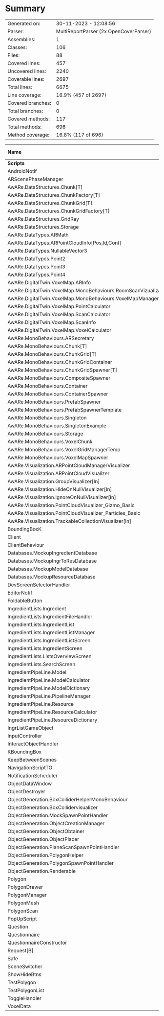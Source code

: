 ﻿# Summary
|||
|:---|:---|
| Generated on: | 30-11-2023 - 12:08:56 |
| Parser: | MultiReportParser (2x OpenCoverParser) |
| Assemblies: | 1 |
| Classes: | 106 |
| Files: | 88 |
| Covered lines: | 457 |
| Uncovered lines: | 2240 |
| Coverable lines: | 2697 |
| Total lines: | 6675 |
| Line coverage: | 16.9% (457 of 2697) |
| Covered branches: | 0 |
| Total branches: | 0 |
| Covered methods: | 117 |
| Total methods: | 696 |
| Method coverage: | 16.8% (117 of 696) |

|**Name**|**Covered**|**Uncovered**|**Coverable**|**Total**|**Line coverage**|**Covered**|**Total**|**Branch coverage**|**Covered**|**Total**|**Method coverage**|
|:---|---:|---:|---:|---:|---:|---:|---:|---:|---:|---:|---:|
|**Scripts**|**457**|**2240**|**2697**|**8941**|**16.9%**|**0**|**0**|****|**117**|**696**|**16.8%**|
|AndroidNotif|0|32|32|66|0%|0|0||0|6|0%|
|ARScenePhaseManager|4|37|41|79|9.7%|0|0||2|5|40%|
|AwARe.DataStructures.Chunk[T]|0|16|16|68|0%|0|0||0|8|0%|
|AwARe.DataStructures.ChunkFactory[T]|0|5|5|54|0%|0|0||0|2|0%|
|AwARe.DataStructures.ChunkGrid[T]|0|32|32|83|0%|0|0||0|10|0%|
|AwARe.DataStructures.ChunkGridFactory[T]|0|18|18|54|0%|0|0||0|3|0%|
|AwARe.DataStructures.GridRay|0|50|50|143|0%|0|0||0|19|0%|
|AwARe.DataStructures.Storage|2|0|2|24|100%|0|0||3|3|100%|
|AwARe.DataTypes.ARMath|0|13|13|60|0%|0|0||0|4|0%|
|AwARe.DataTypes.ARPointCloudInfo[Pos,Id,Conf]|0|6|6|60|0%|0|0||0|1|0%|
|AwARe.DataTypes.NullableVector3|0|81|81|130|0%|0|0||0|54|0%|
|AwARe.DataTypes.Point2|0|66|66|329|0%|0|0||0|46|0%|
|AwARe.DataTypes.Point3|0|70|70|329|0%|0|0||0|48|0%|
|AwARe.DataTypes.Point4|0|74|74|329|0%|0|0||0|50|0%|
|AwARe.DigitalTwin.VoxelMap.ARInfo|0|11|11|41|0%|0|0||0|2|0%|
|AwARe.DigitalTwin.VoxelMap.MonoBehaviours.RoomScanVizualization|0|40|40|83|0%|0|0||0|5|0%|
|AwARe.DigitalTwin.VoxelMap.MonoBehaviours.VoxelMapManager|0|4|4|36|0%|0|0||0|2|0%|
|AwARe.DigitalTwin.VoxelMap.PointCalculator|0|4|4|21|0%|0|0||0|1|0%|
|AwARe.DigitalTwin.VoxelMap.ScanCalculator|0|12|12|32|0%|0|0||0|3|0%|
|AwARe.DigitalTwin.VoxelMap.ScanInfo|0|5|5|41|0%|0|0||0|1|0%|
|AwARe.DigitalTwin.VoxelMap.VoxelCalculator|0|2|2|15|0%|0|0||0|1|0%|
|AwARe.MonoBehaviours.ARSecretary|0|14|14|69|0%|0|0||0|11|0%|
|AwARe.MonoBehaviours.Chunk[T]|0|15|15|39|0%|0|0||0|6|0%|
|AwARe.MonoBehaviours.ChunkGrid[T]|0|24|24|51|0%|0|0||0|6|0%|
|AwARe.MonoBehaviours.ChunkGridContainer|0|7|7|23|0%|0|0||0|1|0%|
|AwARe.MonoBehaviours.ChunkGridSpawner[T]|0|10|10|29|0%|0|0||0|2|0%|
|AwARe.MonoBehaviours.CompositeSpawner|0|6|6|64|0%|0|0||0|6|0%|
|AwARe.MonoBehaviours.Container|0|8|8|27|0%|0|0||0|3|0%|
|AwARe.MonoBehaviours.ContainerSpawner|0|22|22|38|0%|0|0||0|4|0%|
|AwARe.MonoBehaviours.PrefabSpawner|0|5|5|64|0%|0|0||0|2|0%|
|AwARe.MonoBehaviours.PrefabSpawnerTemplate|0|5|5|64|0%|0|0||0|5|0%|
|AwARe.MonoBehaviours.Singleton|5|5|10|56|50%|0|0||2|3|66.6%|
|AwARe.MonoBehaviours.SingletonExample|0|4|4|56|0%|0|0||0|4|0%|
|AwARe.MonoBehaviours.Storage|9|2|11|47|81.8%|0|0||6|8|75%|
|AwARe.MonoBehaviours.VoxelChunk|0|66|66|115|0%|0|0||0|7|0%|
|AwARe.MonoBehaviours.VoxelGridManagerTemp|0|17|17|53|0%|0|0||0|3|0%|
|AwARe.MonoBehaviours.VoxelMapSpawner|0|6|6|22|0%|0|0||0|1|0%|
|AwARe.Visualization.ARPointCloudManagerVisualizer|0|10|10|29|0%|0|0||0|3|0%|
|AwARe.Visualization.ARPointCloudVisualizer|0|10|10|26|0%|0|0||0|3|0%|
|AwARe.Visualization.GroupVisualizer[In]|0|13|13|101|0%|0|0||0|3|0%|
|AwARe.Visualization.HideOnNullVisualizer[In]|0|13|13|101|0%|0|0||0|3|0%|
|AwARe.Visualization.IgnoreOnNullVisualizer[In]|0|10|10|101|0%|0|0||0|3|0%|
|AwARe.Visualization.PointCloudVisualizer_Gizmo_Basic|0|42|42|143|0%|0|0||0|6|0%|
|AwARe.Visualization.PointCloudVisualizer_Particles_Basic|0|48|48|143|0%|0|0||0|5|0%|
|AwARe.Visualization.TrackableCollectionVisualizer[In]|0|18|18|101|0%|0|0||0|3|0%|
|BoundingBoxK|0|4|4|18|0%|0|0||0|2|0%|
|Client|0|111|111|350|0%|0|0||0|12|0%|
|ClientBehaviour|0|14|14|30|0%|0|0||0|2|0%|
|Databases.MockupIngredientDatabase|5|17|22|94|22.7%|0|0||1|4|25%|
|Databases.MockupIngrToResDatabase|4|6|10|68|40%|0|0||1|2|50%|
|Databases.MockupModelDatabase|4|9|13|44|30.7%|0|0||1|3|33.3%|
|Databases.MockupResourceDatabase|4|9|13|54|30.7%|0|0||1|3|33.3%|
|DevScreenSelectorHandler|0|10|10|24|0%|0|0||0|1|0%|
|EditorNotif|0|21|21|49|0%|0|0||0|6|0%|
|FoldableButton|0|3|3|16|0%|0|0||0|1|0%|
|IngredientLists.Ingredient|7|23|30|125|23.3%|0|0||1|11|9%|
|IngredientLists.IngredientFileHandler|0|65|65|128|0%|0|0||0|3|0%|
|IngredientLists.IngredientList|8|24|32|125|25%|0|0||5|12|41.6%|
|IngredientLists.IngredientListManager|2|56|58|156|3.4%|0|0||5|18|27.7%|
|IngredientLists.IngredientListScreen|1|75|76|179|1.3%|0|0||1|13|7.6%|
|IngredientLists.IngredientScreen|0|40|40|99|0%|0|0||0|5|0%|
|IngredientLists.ListsOverviewScreen|1|47|48|110|2%|0|0||1|9|11.1%|
|IngredientLists.SearchScreen|3|39|42|98|7.1%|0|0||1|8|12.5%|
|IngredientPipeLine.Model|11|11|22|98|50%|0|0||1|12|8.3%|
|IngredientPipeLine.ModelCalculator|0|8|8|27|0%|0|0||0|1|0%|
|IngredientPipeLine.ModelDictionary|0|7|7|98|0%|0|0||0|4|0%|
|IngredientPipeLine.PipelineManager|32|24|56|128|57.1%|0|0||6|7|85.7%|
|IngredientPipeLine.Resource|8|8|16|114|50%|0|0||1|9|11.1%|
|IngredientPipeLine.ResourceCalculator|11|21|32|75|34.3%|0|0||2|3|66.6%|
|IngredientPipeLine.ResourceDictionary|5|2|7|114|71.4%|0|0||3|5|60%|
|IngrListGameObject|0|1|1|10|0%|0|0||0|1|0%|
|InputController|24|25|49|138|48.9%|0|0||8|12|66.6%|
|InteractObjectHandler|0|13|13|38|0%|0|0||0|2|0%|
|KBoundingBox|0|54|54|97|0%|0|0||0|3|0%|
|KeepBetweenScenes|0|3|3|11|0%|0|0||0|1|0%|
|NavigationScriptTO|0|12|12|35|0%|0|0||0|4|0%|
|NotificationScheduler|0|32|32|88|0%|0|0||0|6|0%|
|ObjectDataWindow|0|12|12|24|0%|0|0||0|2|0%|
|ObjectDestroyer|6|1|7|26|85.7%|0|0||1|1|100%|
|ObjectGeneration.BoxColliderHelperMonoBehaviour|30|2|32|78|93.7%|0|0||2|2|100%|
|ObjectGeneration.BoxCollidervisualizer|6|0|6|78|100%|0|0||1|1|100%|
|ObjectGeneration.MockSpawnPointHandler|0|9|9|36|0%|0|0||0|2|0%|
|ObjectGeneration.ObjectCreationManager|10|9|19|90|52.6%|0|0||6|7|85.7%|
|ObjectGeneration.ObjectObtainer|11|0|11|40|100%|0|0||2|2|100%|
|ObjectGeneration.ObjectPlacer|48|31|79|202|60.7%|0|0||5|5|100%|
|ObjectGeneration.PlaneScanSpawnPointHandler|0|41|41|93|0%|0|0||0|4|0%|
|ObjectGeneration.PolygonHelper|18|0|18|63|100%|0|0||3|3|100%|
|ObjectGeneration.PolygonSpawnPointHandler|43|0|43|104|100%|0|0||5|5|100%|
|ObjectGeneration.Renderable|35|11|46|143|76%|0|0||17|18|94.4%|
|Polygon|16|9|25|75|64%|0|0||5|7|71.4%|
|PolygonDrawer|25|53|78|159|32%|0|0||5|13|38.4%|
|PolygonManager|29|40|69|178|42%|0|0||6|11|54.5%|
|PolygonMesh|2|33|35|55|5.7%|0|0||1|5|20%|
|PolygonScan|0|24|24|52|0%|0|0||0|1|0%|
|PopUpScript|4|6|10|32|40%|0|0||2|4|50%|
|Question|0|66|66|131|0%|0|0||0|12|0%|
|Questionnaire|0|44|44|79|0%|0|0||0|4|0%|
|QuestionnaireConstructor|0|24|24|85|0%|0|0||0|3|0%|
|Request[B]|0|28|28|350|0%|0|0||0|6|0%|
|Safe|0|1|1|17|0%|0|0||0|1|0%|
|SceneSwitcher|0|24|24|54|0%|0|0||0|7|0%|
|ShowHideBtns|5|6|11|33|45.4%|0|0||1|3|33.3%|
|TestPolygon|4|0|4|58|100%|0|0||1|1|100%|
|TestPolygonList|15|0|15|58|100%|0|0||2|2|100%|
|ToggleHandler|0|10|10|26|0%|0|0||0|3|0%|
|VoxelData|0|4|4|45|0%|0|0||0|1|0%|
